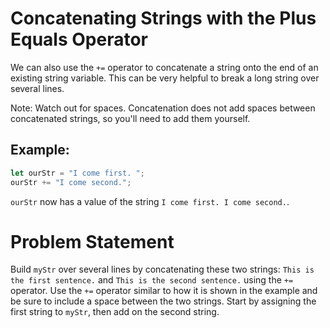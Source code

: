 # Concatenating Strings with the Plus Equals Operator
We can also use the ```+=``` operator to concatenate a string onto the end of an existing string variable. This can be very helpful to break a long string over several lines.

Note: Watch out for spaces. Concatenation does not add spaces between concatenated strings, so you'll need to add them yourself.

## Example:
```javascript
let ourStr = "I come first. ";
ourStr += "I come second.";
```
```ourStr``` now has a value of the string ```I come first. I come second.```.

# Problem Statement
Build ```myStr``` over several lines by concatenating these two strings: ```This is the first sentence.``` and ```This is the second sentence.``` using the ```+=``` operator. Use the ```+=``` operator similar to how it is shown in the example and be sure to include a space between the two strings. Start by assigning the first string to ```myStr```, then add on the second string.


